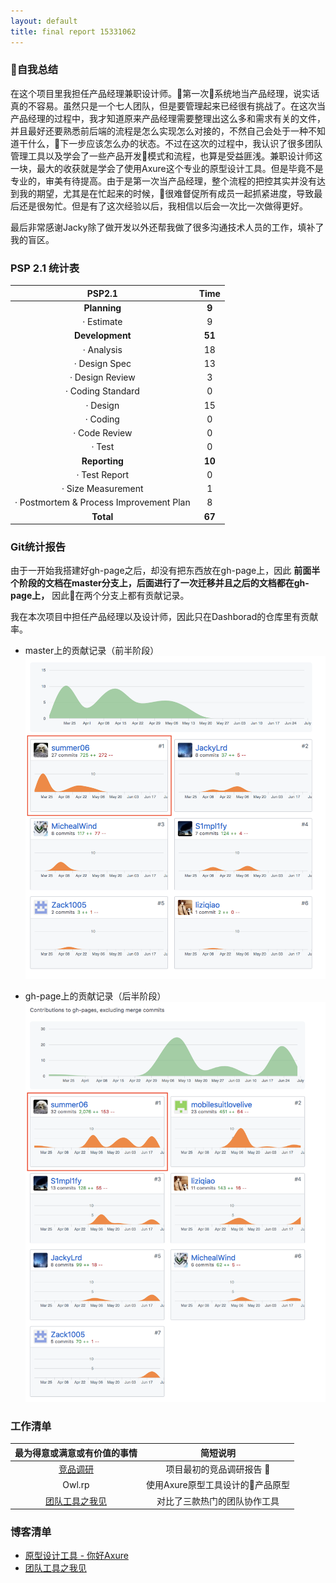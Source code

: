 ```yaml
---
layout: default
title: final report 15331062
---
```


### 自我总结

在这个项目里我担任产品经理兼职设计师。第一次系统地当产品经理，说实话真的不容易。虽然只是一个七人团队，但是要管理起来已经很有挑战了。在这次当产品经理的过程中，我才知道原来产品经理需要整理出这么多和需求有关的文件，并且最好还要熟悉前后端的流程是怎么实现怎么对接的，不然自己会处于一种不知道干什么，下一步应该怎么办的状态。不过在这次的过程中，我认识了很多团队管理工具以及学会了一些产品开发模式和流程，也算是受益匪浅。兼职设计师这一块，最大的收获就是学会了使用Axure这个专业的原型设计工具。但是毕竟不是专业的，审美有待提高。由于是第一次当产品经理，整个流程的把控其实并没有达到我的期望，尤其是在忙起来的时候，很难督促所有成员一起抓紧进度，导致最后还是很匆忙。但是有了这次经验以后，我相信以后会一次比一次做得更好。

最后非常感谢Jacky除了做开发以外还帮我做了很多沟通技术人员的工作，填补了我的盲区。

### PSP 2.1 统计表

|PSP2.1| Time |
|:--:|:--:|
|**Planning**|**9**|
|· Estimate|9|
|**Development**|**51**|
|· Analysis|18|
|· Design Spec|13|
|· Design Review|3|
|· Coding Standard|0|
|· Design|15|
|· Coding|0|
|· Code Review|0|
|· Test|0|
|**Reporting**|**10**|
|· Test Report|0|
|· Size Measurement|1|
|· Postmortem & Process Improvement Plan|8|
|**Total**|**67**|

### Git统计报告
由于一开始我搭建好gh-page之后，却没有把东西放在gh-page上，因此 **前面半个阶段的文档在master分支上，后面进行了一次迁移并且之后的文档都在gh-page上，** 因此在两个分支上都有贡献记录。

我在本次项目中担任产品经理以及设计师，因此只在Dashborad的仓库里有贡献率。

- master上的贡献记录（前半阶段）
![before](/assets/before.png)

- gh-page上的贡献记录（后半阶段）
![later](/assets/later.png)

### 工作清单

|最为得意或满意或有价值的事情| 简短说明|
|:--:|:--:|
|[竞品调研](03-investigation.md)| 项目最初的竞品调研报告 |
|Owl.rp|使用Axure原型工具设计的产品原型|
|[团队工具之我见](https://summer06.github.io/2018/06/22/team_work_tool/)|对比了三款热门的团队协作工具|

### 博客清单
- [原型设计工具 - 你好Axure](https://summer06.github.io/2018/04/15/Axure_basic/)
- [团队工具之我见](https://summer06.github.io/2018/06/22/team_work_tool/)


